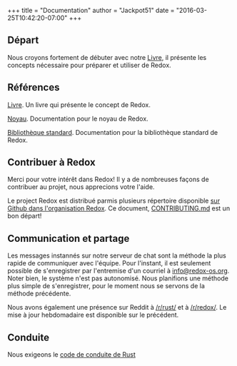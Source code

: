 +++
title = "Documentation"
author = "Jackpot51"
date = "2016-03-25T10:42:20-07:00"
+++

## Départ

Nous croyons fortement de débuter avec notre [Livre](https://doc.redox-os.org/book/), il présente les concepts nécessaire pour préparer et utiliser de Redox.

## Références

[Livre](https://doc.redox-os.org/book/). Un livre qui présente le concept de Redox.

[Noyau](https://doc.redox-os.org/kernel/kernel/). Documentation pour le noyau de Redox.

[Bibliothèque standard](https://doc.redox-os.org/std/std/). Documentation pour la bibliothèque standard de Redox.

## Contribuer à Redox

Merci pour votre intérêt dans Redox!
Il y a de nombreuses façons de contribuer au projet, nous apprecions votre l'aide.

Le project Redox est distribué parmis plusieurs répertoire disponible
[sur Github dans l'organisation Redox](https://github.com/redox-os). Ce document,
[CONTRIBUTING.md](https://github.com/redox-os/redox/blob/master/CONTRIBUTING.md)
est un bon départ!

## Communication et partage

Les messages instannés sur notre serveur de chat sont la méthode la plus rapide de 
communiquer avec l'équipe. Pour l'instant, il est seulement possible de s'enregistrer 
par l'entremise d'un courriel à [info@redox-os.org](mailto:info@redox-os.org). Noter
bien, le système n'est pas autonomisé. Nous planifions une méthode plus simple de 
s'enregistrer, pour le moment nous se servons de la méthode précédente.

Nous avons également une présence sur Reddit à 
[/r/rust/](https://www.reddit.com/r/rust) et à
[/r/redox/](https://www.reddit.com/r/redox). Le mise à jour hebdomadaire est disponible sur le précédent.

## Conduite

Nous exigeons le [code de conduite de Rust](https://www.rust-lang.org/fr/conduct.html)
